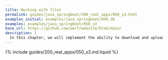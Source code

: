 ```yaml
---
title: Working with files
permalink: guides/java_springboot/200_real_apps/050_s3.html
examples_initial: examples/java_springboot/040_db
examples: examples/java_springboot/050_s3
base_url: https://github.com/werf/website/blob/main/
description: |
  In this chapter, we will implement the ability to download and upload files in the application. In addition, we will discuss some aspects of working with files in Kubernetes and provide a practical example of using S3-compatible storage.
---
```


{% include guides/200_real_apps/050_s3.md.liquid %}
